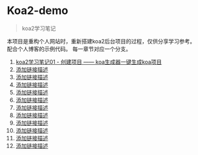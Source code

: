 # Koa2-demo

> koa2学习笔记

本项目是重构个人网站时，重新搭建koa2后台项目的过程，仅供分享学习参考。
配合个人博客的示例代码。 每一章节对应一个分支。


 1. [koa2学习笔记01 - 创建项目 —— koa生成器一键生成koa项目](https://blog.csdn.net/HoChine/article/details/88988000)
 2. [添加链接描述](https://blog.csdn.net/HoChine/article/details/88988000)
 3. [添加链接描述](https://blog.csdn.net/HoChine/article/details/88988000)
 4. [添加链接描述](https://blog.csdn.net/HoChine/article/details/88988000)
 5. [添加链接描述](https://blog.csdn.net/HoChine/article/details/88988000)
 6. [添加链接描述](https://blog.csdn.net/HoChine/article/details/88988000)
 7. [添加链接描述](https://blog.csdn.net/HoChine/article/details/88988000)
 8. [添加链接描述](https://blog.csdn.net/HoChine/article/details/88988000)
 9. [添加链接描述](https://blog.csdn.net/HoChine/article/details/88988000)
 10. [添加链接描述](https://blog.csdn.net/HoChine/article/details/88988000)
 11. [添加链接描述](https://blog.csdn.net/HoChine/article/details/88988000)
 12. [添加链接描述](https://blog.csdn.net/HoChine/article/details/88988000) 



